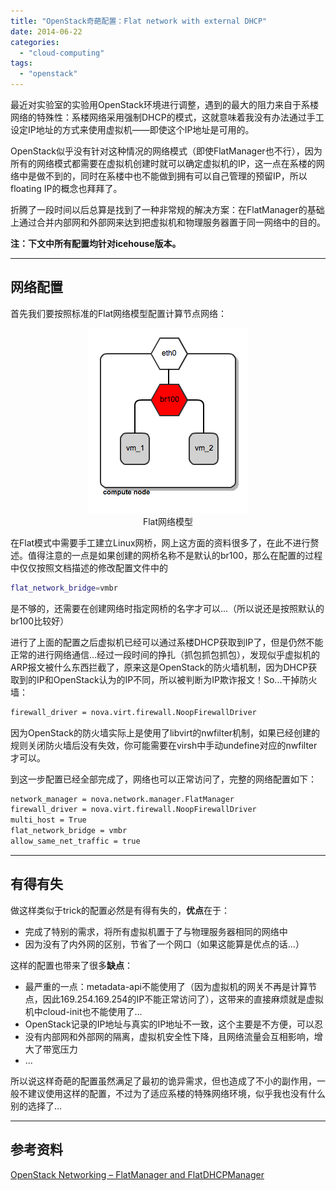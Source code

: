 ```yaml
---
title: "OpenStack奇葩配置：Flat network with external DHCP"
date: 2014-06-22
categories: 
  - "cloud-computing"
tags: 
  - "openstack"
---
```


最近对实验室的实验用OpenStack环境进行调整，遇到的最大的阻力来自于系楼网络的特殊性：系楼网络采用强制DHCP的模式，这就意味着我没有办法通过手工设定IP地址的方式来使用虚拟机——即使这个IP地址是可用的。

OpenStack似乎没有针对这种情况的网络模式（即使FlatManager也不行），因为所有的网络模式都需要在虚拟机创建时就可以确定虚拟机的IP，这一点在系楼的网络中是做不到的，同时在系楼中也不能做到拥有可以自己管理的预留IP，所以floating IP的概念也拜拜了。

折腾了一段时间以后总算是找到了一种非常规的解决方案：在FlatManager的基础上通过合并内部网和外部网来达到把虚拟机和物理服务器置于同一网络中的目的。

**注：下文中所有配置均针对icehouse版本。**

<!--more-->

* * *

## 网络配置

首先我们要按照标准的Flat网络模型配置计算节点网络：

<figure style="text-align: center;">
  <img src="/assets/images/generic-bridge-config-2.png" alt="Flat网络模型" width="255" height="296" />
  <figcaption>Flat网络模型</figcaption>
</figure>

在Flat模式中需要手工建立Linux网桥，网上这方面的资料很多了，在此不进行赘述。值得注意的一点是如果创建的网桥名称不是默认的br100，那么在配置的过程中仅仅按照文档描述的修改配置文件中的 

```bash
flat_network_bridge=vmbr
```

 是不够的，还需要在创建网络时指定网桥的名字才可以...（所以说还是按照默认的br100比较好）

进行了上面的配置之后虚拟机已经可以通过系楼DHCP获取到IP了，但是仍然不能正常的进行网络通信...经过一段时间的挣扎（抓包抓包抓包），发现似乎虚拟机的ARP报文被什么东西拦截了，原来这是OpenStack的防火墙机制，因为DHCP获取到的IP和OpenStack认为的IP不同，所以被判断为IP欺诈报文！So...干掉防火墙： 

```bash
firewall_driver = nova.virt.firewall.NoopFirewallDriver
```

因为OpenStack的防火墙实际上是使用了libvirt的nwfilter机制，如果已经创建的规则关闭防火墙后没有失效，你可能需要在virsh中手动undefine对应的nwfilter才可以。

到这一步配置已经全部完成了，网络也可以正常访问了，完整的网络配置如下： 

```bash
network_manager = nova.network.manager.FlatManager
firewall_driver = nova.virt.firewall.NoopFirewallDriver
multi_host = True
flat_network_bridge = vmbr
allow_same_net_traffic = true
```

* * *

## 有得有失

做这样类似于trick的配置必然是有得有失的，**优点**在于：

- 完成了特别的需求，将所有虚拟机置于了与物理服务器相同的网络中
- 因为没有了内外网的区别，节省了一个网口（如果这能算是优点的话...）

这样的配置也带来了很多**缺点**：

- 最严重的一点：metadata-api不能使用了（因为虚拟机的网关不再是计算节点，因此169.254.169.254的IP不能正常访问了），这带来的直接麻烦就是虚拟机中cloud-init也不能使用了...
- OpenStack记录的IP地址与真实的IP地址不一致，这个主要是不方便，可以忍
- 没有内部网和外部网的隔离，虚拟机安全性下降，且网络流量会互相影响，增大了带宽压力
- ...

所以说这样奇葩的配置虽然满足了最初的诡异需求，但也造成了不小的副作用，一般不建议使用这样的配置，不过为了适应系楼的特殊网络环境，似乎我也没有什么别的选择了...

* * *

## 参考资料

[OpenStack Networking – FlatManager and FlatDHCPManager](http://www.mirantis.com/blog/openstack-networking-flatmanager-and-flatdhcpmanager/http:// "OpenStack Networking – FlatManager and FlatDHCPManager")
